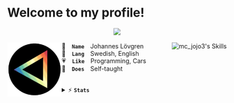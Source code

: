 # Welcome to my profile!
<p align="center">
  <img src="https://count.getloli.com/get/@mcjojo3?theme=minecraft" />
</p>

<a href="#"><img align="left" width="125" height="125" src="assets/icon-circle.png" alt="mc_jojo3"></a>

👤 **`Name`** Johannes Lövgren
<a href="#"><img align="right" src="https://skillicons.dev/icons?i=java,idea,python,pycharm,html,css,sublime,linux&perline=4" alt="mc_jojo3's Skills"></a>
<br>
💬 **`Lang`** Swedish, English
<br>
💗 **`Like`** Programming, Cars
<br>
💼 **`Does`** Self-taught

<br>
<details>
  <summary>⚡ <b><code>Stats</code></b></summary>
  
  <p align="center">
    <a href="#"><img src="https://github-readme-stats.vercel.app/api?username=mcjojo3&theme=github_dark&show_icons=true&hide_border=true&hide_title=true&line_height=32" alt="mc_jojo3's GitHub Stats"></a>
    <a href="#"><img src="https://github-readme-stats.vercel.app/api/top-langs/?username=mcjojo3&layout=compact&theme=github_dark&hide_border=true&langs_count=18&hide_title=true" alt="mc_jojo3's Top Langs"></a>
    <br>
    <a href="#"><img src="https://github-profile-trophy.vercel.app/?username=mcjojo3&theme=darkhub&no-frame=true&no-bg=false&title=-Reviews" alt="mc_jojo3's Trophies"></a>
  </p>
</details>

